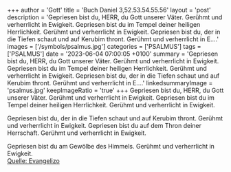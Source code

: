 +++
author = 'Gott'
title = 'Buch Daniel 3,52.53.54.55.56'
layout = 'post'
description = 'Gepriesen bist du, HERR, du Gott unserer Väter. Gerühmt und verherrlicht in Ewigkeit. Gepriesen bist du im Tempel deiner heiligen Herrlichkeit. Gerühmt und verherrlicht in Ewigkeit.  Gepriesen bist du, der in die Tiefen schaut und auf Kerubim thront. Gerühmt und verherrlicht in E....'
images = ['/symbols/psalmus.jpg']
categories = ['PSALMUS']
tags = ['PSALMUS']
date = '2023-06-04 07:00:05 +0100'
summary = 'Gepriesen bist du, HERR, du Gott unserer Väter. Gerühmt und verherrlicht in Ewigkeit. Gepriesen bist du im Tempel deiner heiligen Herrlichkeit. Gerühmt und verherrlicht in Ewigkeit.  Gepriesen bist du, der in die Tiefen schaut und auf Kerubim thront. Gerühmt und verherrlicht in E....'
linkedsummaryImage = 'psalmus.jpg'
keepImageRatio = 'true'
+++
Gepriesen bist du, HERR, du Gott unserer Väter. Gerühmt und verherrlicht in Ewigkeit.
Gepriesen bist du im Tempel deiner heiligen Herrlichkeit. Gerühmt und verherrlicht in Ewigkeit.

Gepriesen bist du, der in die Tiefen schaut und auf Kerubim thront. Gerühmt und verherrlicht in Ewigkeit.<!--more-->
Gepriesen bist du auf dem Thron deiner Herrschaft. Gerühmt und verherrlicht in Ewigkeit.

Gepriesen bist du am Gewölbe des Himmels. Gerühmt und verherrlicht in Ewigkeit.<br> [Quelle: Evangelizo](https://evangeliumtagfuertag.org/DE/gospel)